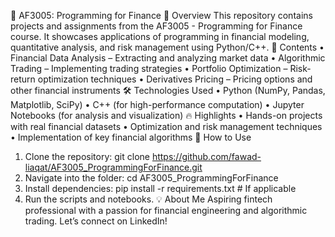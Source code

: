 📌 AF3005: Programming for Finance
🚀 Overview
This repository contains projects and assignments from the AF3005 - Programming for Finance course. It showcases applications of programming in financial modeling, quantitative analysis, and risk management using Python/C++.
📂 Contents
•	Financial Data Analysis – Extracting and analyzing market data
•	Algorithmic Trading – Implementing trading strategies
•	Portfolio Optimization – Risk-return optimization techniques
•	Derivatives Pricing – Pricing options and other financial instruments
🛠️ Technologies Used
•	Python (NumPy, Pandas, Matplotlib, SciPy)
•	C++ (for high-performance computation)
•	Jupyter Notebooks (for analysis and visualization)
🔥 Highlights
•	Hands-on projects with real financial datasets
•	Optimization and risk management techniques
•	Implementation of key financial algorithms
📌 How to Use
1.	Clone the repository:
git clone https://github.com/fawad-liaqat/AF3005_ProgrammingForFinance.git
2.	Navigate into the folder:
cd AF3005_ProgrammingForFinance
3.	Install dependencies:
pip install -r requirements.txt  # If applicable
4.	Run the scripts and notebooks.
💡 About Me
Aspiring fintech professional with a passion for financial engineering and algorithmic trading. Let’s connect on LinkedIn!

